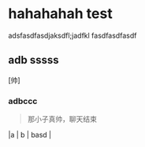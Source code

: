 # hahahahah test
adsfasdfasdjaksdfl;jadfkl
fasdfasdfasdf
## adb sssss
[帅]
### adbccc
> 那小子真帅，聊天结束

|a     |    b    |   basd  |
